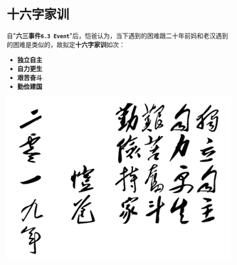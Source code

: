 # 十六字家训

自"**六三事件`6.3 Event`**"后，恺爸认为，当下遇到的困难跟二十年前妈和老汉遇到
的困难是类似的，故拟定**十六字家训**如次：
* **独立自主**
* **自力更生**
* **艰苦奋斗**
* **勤俭建国**

![恺爸十六字家训](images/1101.png)
